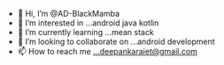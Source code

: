 - 👋 Hi, I’m @AD-BlackMamba
- 👀 I’m interested in ...android java kotlin 
- 🌱 I’m currently learning ...mean stack
- 💞️ I’m looking to collaborate on ...android development
- 📫 How to reach me ...deepankaraiet@gmail.com

<!---
AD-BlackMamba/AD-BlackMamba is a ✨ special ✨ repository because its `README.md` (this file) appears on your GitHub profile.
You can click the Preview link to take a look at your changes.
--->

